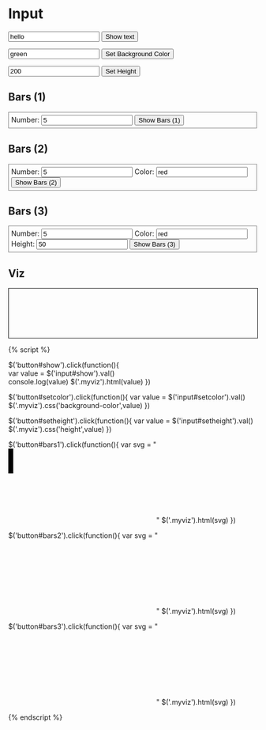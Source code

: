 # Input

<input id="show" type="text" value="hello"/> <button id="show">Show text</button>

<input id="setcolor" type="text" value="green"/> <button id="setcolor">Set Background Color</button>

<input id="setheight" type="text" value="200"/> <button id="setheight">Set Height</button>

## Bars (1)

<div style="border:1px grey solid; padding:5px;">
Number: <input id="bars1-number" type="text" value="5"/>
<button id="bars1">Show Bars (1)</button>
</div>

## Bars (2)

<div style="border:1px grey solid; padding:5px;">
Number: <input id="bars2-number" type="text" value="5"/>
Color:  <input id="bars2-color" type="text" value="red"/>
<button id="bars2">Show Bars (2)</button>
</div>

## Bars (3)

<div style="border:1px grey solid; padding:5px;">
Number: <input id="bars3-number" type="text" value="5"/>
Color:  <input id="bars3-color" type="text" value="red"/>
Height:  <input id="bars3-height" type="text" value="50"/>
<button id="bars3">Show Bars (3)</button>
</div>


## Viz

<div class="myviz" style="width:100%; height:100px; border: 1px black solid;">
</div>


{% script %}

$('button#show').click(function(){    
    var value = $('input#show').val()    
    console.log(value)
    $('.myviz').html(value)
})

$('button#setcolor').click(function(){ 
    var value = $('input#setcolor').val()
    $('.myviz').css('background-color',value)
})

$('button#setheight').click(function(){ 
    var value = $('input#setheight').val()
    $('.myviz').css('height',value)
})

$('button#bars1').click(function(){
    var svg = "<svg>"
    for (i=0; i < $('input#bars1-number').val(); i++) {
        svg += "<rect height='50' width='10' x='" + i * 20 + "'/>"
    }
    svg += "</svg>"
    $('.myviz').html(svg)
})

$('button#bars2').click(function(){
    var svg = "<svg>"
    for (i=0; i < $('input#bars2-number').val(); i++) {
        svg += "<rect height='50' width='10' x='" + i * 20 + "' style='fill:" + $('input#bars2-color').val() + "'/>"
    }
    svg += "</svg>"
    $('.myviz').html(svg)
})

$('button#bars3').click(function(){
    var svg = "<svg>"
    for (i=0; i < $('input#bars3-number').val(); i++) {
        svg += "<rect height='" + $('input#bars3-height').val()
        svg += "' width='10' x='" + i * 20
        svg += "' style = 'fill:" + $('input#bars3-color').val() + "'/>"
    }
    svg += "</svg>"
    $('.myviz').html(svg)
})

{% endscript %}
